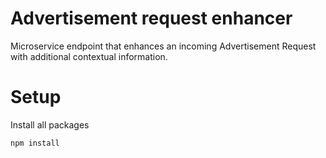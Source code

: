 # Advertisement request enhancer
Microservice endpoint that enhances an incoming Advertisement Request with additional contextual information.

# Setup

Install all packages

`npm install`

